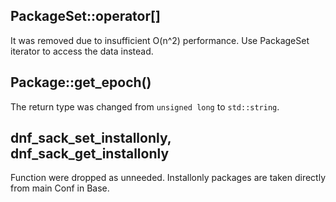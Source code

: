 PackageSet::operator[]
----------------------
It was removed due to insufficient O(n^2) performance.
Use PackageSet iterator to access the data instead.


Package::get_epoch()
--------------------
The return type was changed from `unsigned long` to `std::string`.

dnf_sack_set_installonly, dnf_sack_get_installonly 
--------------------------------------------------
Function were dropped as unneeded. Installonly packages are taken directly from main Conf in Base.

